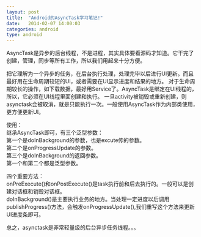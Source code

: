 ```yaml
---
layout: post
title:  "Android的AsyncTask学习笔记!"
date:   2014-02-07 14:00:03
categories: android
type: android
---
```


AsyncTask是异步的后台线程，不是进程，其实具体要看源码才知道。它干完了创建，管理，同步等所有工作，所以我们用起来十分方便。

把它理解为一个异步的任务，在后台执行处理，处理完毕以后进行UI更新。而且最好用在生命周期较短的UI，或者需要在UI显示进度和结果的地方。
对于生命周期较长的操作，如下载数据，最好用Service了。AsyncTask是绑定在UI线程的，所以，它必须在UI线程里面创建和执行。
一旦activity被销毁或重新创建，则asynctask会被取消，就是只能执行一次。一般使用AsyncTask作为内部类使用，更方便更新UI。

使用：  
继承AsyncTask即可，有三个泛型参数：  
第一个是doInBackground的参数，也是excute传的参数。  
第二个是onProgressUpdate的参数。  
第三个是doInBackground的返回参数。  
第一个和第二个都是泛型参数。

四个重要方法：  
onPreExecute()和onPostExecute()是task执行前和后去执行的。一般可以是创建对话框和销毁对话框。  
doInBackground()是主要执行业务的地方。当处理一定进度以后调用publishProgress()方法，会触发onProgressUpdate(),我们重写这个方法来更新UI进度条即可。


总之，asynctask是非常轻量级的后台异步任务线程。。。